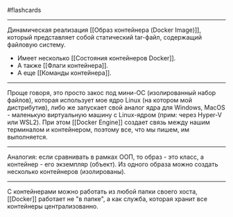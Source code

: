 #flashcards
***
Динамическая реализация [[Образ контейнера (Docker Image)]], который представляет собой статический tar-файл, содержащий файловую систему.
- Имеет несколько [[Состояния контейнеров Docker]].
- А также [[Флаги контейнера]].
- А еще [[Команды контейнера]].
***
Проще говоря, это просто закос под мини-ОС (изолированный набор файлов), которая использует мое ядро Linux (на котором мой дистрибутив), либо же запускает свой аналог ядра для Windows, MacOS - маленькую виртуальную машину с Linux-ядром (прим: через Hyper-V или WSL2).
При этом [[Docker Engine]] создает связь между нашим терминалом и контейнером, поэтому все, что мы пишем, им выполняется.
***
Аналогия: если сравнивать в рамках ООП, то образ - это класс, а контейнер - его экземпляр (объект). Из одного образа можно создать несколько контейнеров (изолированы).
***
С контейнерами можно работать из любой папки своего хоста, [[Docker]] работает не "в папке", а как служба, которая хранит все контейнеры централизованно.
<!--SR:!2025-09-25,4,270-->